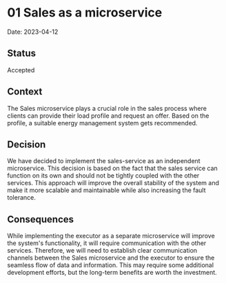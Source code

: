 # 01 Sales as a microservice

Date: 2023-04-12

## Status

Accepted

## Context

The Sales microservice plays a crucial role in the sales process where clients can provide their load profile and request an offer. Based on the profile, a suitable energy management system gets recommended. 
## Decision

We have decided to implement the sales-service as an independent microservice. This decision is based on the fact that the sales service can function on its own and should not be tightly coupled with the other services. This approach will improve the overall stability of the system and make it more scalable and maintainable while also increasing the fault tolerance.

## Consequences

While implementing the executor as a separate microservice will improve the system's functionality, it will require communication with the other services. Therefore, we will need to establish clear communication channels between the Sales microservice and the executor to ensure the seamless flow of data and information. This may require some additional development efforts, but the long-term benefits are worth the investment.